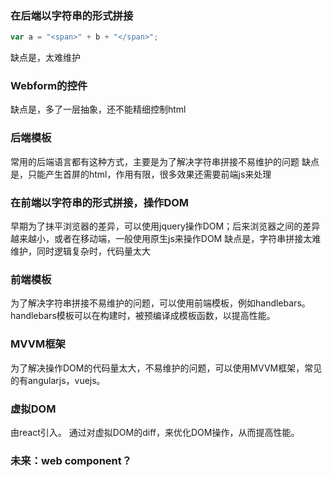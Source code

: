 ### 在后端以字符串的形式拼接

```js
var a = "<span>" + b + "</span>";
```

缺点是，太难维护

### Webform的控件

缺点是，多了一层抽象，还不能精细控制html

### 后端模板

常用的后端语言都有这种方式，主要是为了解决字符串拼接不易维护的问题
缺点是，只能产生首屏的html，作用有限，很多效果还需要前端js来处理

### 在前端以字符串的形式拼接，操作DOM

早期为了抹平浏览器的差异，可以使用jquery操作DOM；后来浏览器之间的差异越来越小，或者在移动端，一般使用原生js来操作DOM
缺点是，字符串拼接太难维护，同时逻辑复杂时，代码量太大

### 前端模板

为了解决字符串拼接不易维护的问题，可以使用前端模板，例如handlebars。
handlebars模板可以在构建时，被预编译成模板函数，以提高性能。

### MVVM框架

为了解决操作DOM的代码量太大，不易维护的问题，可以使用MVVM框架，常见的有angularjs，vuejs。

### 虚拟DOM

由react引入。
通过对虚拟DOM的diff，来优化DOM操作，从而提高性能。

### 未来：web component？